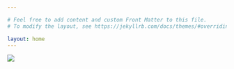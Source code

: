 ```yaml
---

# Feel free to add content and custom Front Matter to this file.
# To modify the layout, see https://jekyllrb.com/docs/themes/#overriding-theme-defaults

layout: home
---
```

![](https://s359.kapook.com/pagebuilder/c4258651-9131-4b52-a5f1-16958e91ee11.jpg)